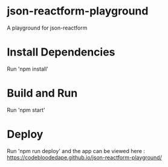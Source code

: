 # json-reactform-playground
A playground for json-reactform

# Install Dependencies
Run 'npm install'

# Build and Run
Run 'npm start'

# Deploy
Run 'npm run deploy' and the app can be viewed here : https://codebloodedape.github.io/json-reactform-playground/